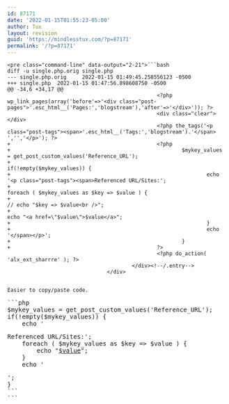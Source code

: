 ```yaml
---
id: 87171
date: '2022-01-15T01:55:23-05:00'
author: Tux
layout: revision
guid: 'https://mindlesstux.com/?p=87171'
permalink: '/?p=87171'
---
```


```
<pre class="command-line" data-output="2-21">```bash
diff -u single.php.orig single.php
--- single.php.orig     2022-01-15 01:49:45.258556123 -0500
+++ single.php  2022-01-15 01:47:56.898608750 -0500
@@ -34,6 +34,17 @@
                                                <?php wp_link_pages(array('before'=>'<div class="post-pages">'.esc_html__('Pages:','blogstream'),'after'=>'</div>')); ?>
                                                <div class="clear"></div>
                                                <?php the_tags('<p class="post-tags"><span>'.esc_html__('Tags:','blogstream').'</span> ','','</p>'); ?>
+                                               <?php 
+                                                       $mykey_values = get_post_custom_values('Reference_URL');
+                                                       if(!empty($mykey_values)) {
+                                                               echo '<p class="post-tags"><span>Referenced URL/Sites:';
+                                                               foreach ( $mykey_values as $key => $value ) {
+                                                                       // echo "$key => $value<br />"; 
+                                                                       echo "<a href=\"$value\">$value</a>";
+                                                               }
+                                                               echo '</span></p>';
+                                                       }
+                                               ?>
                                                <?php do_action( 'alx_ext_sharrre' ); ?>
                                        </div><!--/.entry-->
                                </div>
```
```

Easier to copy/paste code.

```
<pre class="line-numbers">```php
$mykey_values = get_post_custom_values('Reference_URL');
if(!empty($mykey_values)) {
    echo '<p class="post-tags"><span>Referenced URL/Sites:';
    foreach ( $mykey_values as $key => $value ) {
        echo "<a href=\"$value\">$value</a>";
    }
    echo '</span></p>';
}
```
```
